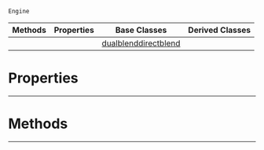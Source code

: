  `Engine`

|Methods|Properties|Base Classes|Derived Classes|
|---|---|---|---|
| | |[dualblenddirectblend](https://plasmaengine.github.io/PlasmaDocs/Plasma1/C++/code_reference/class_reference/dualblenddirectblend.md)| |


 #  Properties


---  
 #  Methods


---  
 

 